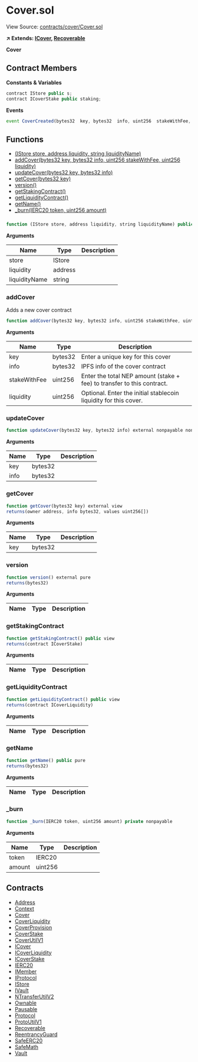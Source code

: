 # Cover.sol

View Source: [contracts/cover/Cover.sol](../contracts/cover/Cover.sol)

**↗ Extends: [ICover](ICover.md), [Recoverable](Recoverable.md)**

**Cover**

## Contract Members
**Constants & Variables**

```js
contract IStore public s;
contract ICoverStake public staking;

```

**Events**

```js
event CoverCreated(bytes32  key, bytes32  info, uint256  stakeWithFee, uint256  liquidity);
```

## Functions

- [(IStore store, address liquidity, string liquidityName)](#)
- [addCover(bytes32 key, bytes32 info, uint256 stakeWithFee, uint256 liquidity)](#addcover)
- [updateCover(bytes32 key, bytes32 info)](#updatecover)
- [getCover(bytes32 key)](#getcover)
- [version()](#version)
- [getStakingContract()](#getstakingcontract)
- [getLiquidityContract()](#getliquiditycontract)
- [getName()](#getname)
- [_burn(IERC20 token, uint256 amount)](#_burn)

### 

```js
function (IStore store, address liquidity, string liquidityName) public nonpayable
```

**Arguments**

| Name        | Type           | Description  |
| ------------- |------------- | -----|
| store | IStore |  | 
| liquidity | address |  | 
| liquidityName | string |  | 

### addCover

Adds a new cover contract

```js
function addCover(bytes32 key, bytes32 info, uint256 stakeWithFee, uint256 liquidity) external nonpayable nonReentrant 
```

**Arguments**

| Name        | Type           | Description  |
| ------------- |------------- | -----|
| key | bytes32 | Enter a unique key for this cover | 
| info | bytes32 | IPFS info of the cover contract | 
| stakeWithFee | uint256 | Enter the total NEP amount (stake + fee) to transfer to this contract. | 
| liquidity | uint256 | Optional. Enter the initial stablecoin liquidity for this cover. | 

### updateCover

```js
function updateCover(bytes32 key, bytes32 info) external nonpayable nonReentrant 
```

**Arguments**

| Name        | Type           | Description  |
| ------------- |------------- | -----|
| key | bytes32 |  | 
| info | bytes32 |  | 

### getCover

```js
function getCover(bytes32 key) external view
returns(owner address, info bytes32, values uint256[])
```

**Arguments**

| Name        | Type           | Description  |
| ------------- |------------- | -----|
| key | bytes32 |  | 

### version

```js
function version() external pure
returns(bytes32)
```

**Arguments**

| Name        | Type           | Description  |
| ------------- |------------- | -----|

### getStakingContract

```js
function getStakingContract() public view
returns(contract ICoverStake)
```

**Arguments**

| Name        | Type           | Description  |
| ------------- |------------- | -----|

### getLiquidityContract

```js
function getLiquidityContract() public view
returns(contract ICoverLiquidity)
```

**Arguments**

| Name        | Type           | Description  |
| ------------- |------------- | -----|

### getName

```js
function getName() public pure
returns(bytes32)
```

**Arguments**

| Name        | Type           | Description  |
| ------------- |------------- | -----|

### _burn

```js
function _burn(IERC20 token, uint256 amount) private nonpayable
```

**Arguments**

| Name        | Type           | Description  |
| ------------- |------------- | -----|
| token | IERC20 |  | 
| amount | uint256 |  | 

## Contracts

* [Address](Address.md)
* [Context](Context.md)
* [Cover](Cover.md)
* [CoverLiquidity](CoverLiquidity.md)
* [CoverProvision](CoverProvision.md)
* [CoverStake](CoverStake.md)
* [CoverUtilV1](CoverUtilV1.md)
* [ICover](ICover.md)
* [ICoverLiquidity](ICoverLiquidity.md)
* [ICoverStake](ICoverStake.md)
* [IERC20](IERC20.md)
* [IMember](IMember.md)
* [IProtocol](IProtocol.md)
* [IStore](IStore.md)
* [IVault](IVault.md)
* [NTransferUtilV2](NTransferUtilV2.md)
* [Ownable](Ownable.md)
* [Pausable](Pausable.md)
* [Protocol](Protocol.md)
* [ProtoUtilV1](ProtoUtilV1.md)
* [Recoverable](Recoverable.md)
* [ReentrancyGuard](ReentrancyGuard.md)
* [SafeERC20](SafeERC20.md)
* [SafeMath](SafeMath.md)
* [Vault](Vault.md)
